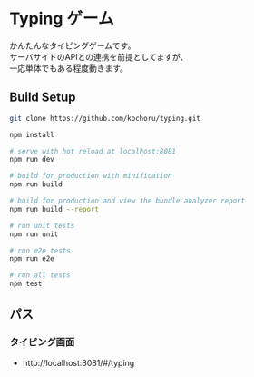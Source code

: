 # Typing ゲーム

かんたんなタイピングゲームです。<br>
サーバサイドのAPIとの連携を前提としてますが、<br>
一応単体でもある程度動きます。<br>

## Build Setup

``` bash
git clone https://github.com/kochoru/typing.git

npm install

# serve with hot reload at localhost:8081
npm run dev

# build for production with minification
npm run build

# build for production and view the bundle analyzer report
npm run build --report

# run unit tests
npm run unit

# run e2e tests
npm run e2e

# run all tests
npm test
```

## パス

### タイピング画面
* http://localhost:8081/#/typing